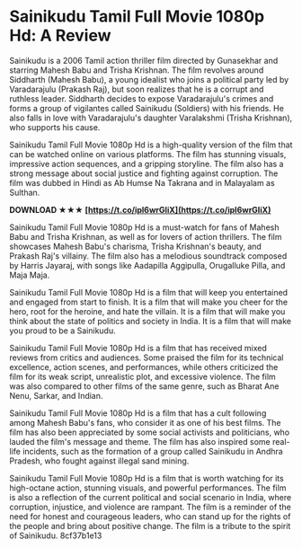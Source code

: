 
 
# Sainikudu Tamil Full Movie 1080p Hd: A Review
 
Sainikudu is a 2006 Tamil action thriller film directed by Gunasekhar and starring Mahesh Babu and Trisha Krishnan. The film revolves around Siddharth (Mahesh Babu), a young idealist who joins a political party led by Varadarajulu (Prakash Raj), but soon realizes that he is a corrupt and ruthless leader. Siddharth decides to expose Varadarajulu's crimes and forms a group of vigilantes called Sainikudu (Soldiers) with his friends. He also falls in love with Varadarajulu's daughter Varalakshmi (Trisha Krishnan), who supports his cause.
 
Sainikudu Tamil Full Movie 1080p Hd is a high-quality version of the film that can be watched online on various platforms. The film has stunning visuals, impressive action sequences, and a gripping storyline. The film also has a strong message about social justice and fighting against corruption. The film was dubbed in Hindi as Ab Humse Na Takrana and in Malayalam as Sulthan.
 
**DOWNLOAD ★★★ [https://t.co/ipl6wrGIiX](https://t.co/ipl6wrGIiX)**


 
Sainikudu Tamil Full Movie 1080p Hd is a must-watch for fans of Mahesh Babu and Trisha Krishnan, as well as for lovers of action thrillers. The film showcases Mahesh Babu's charisma, Trisha Krishnan's beauty, and Prakash Raj's villainy. The film also has a melodious soundtrack composed by Harris Jayaraj, with songs like Aadapilla Aggipulla, Orugalluke Pilla, and Maja Maja.
 
Sainikudu Tamil Full Movie 1080p Hd is a film that will keep you entertained and engaged from start to finish. It is a film that will make you cheer for the hero, root for the heroine, and hate the villain. It is a film that will make you think about the state of politics and society in India. It is a film that will make you proud to be a Sainikudu.
  
Sainikudu Tamil Full Movie 1080p Hd is a film that has received mixed reviews from critics and audiences. Some praised the film for its technical excellence, action scenes, and performances, while others criticized the film for its weak script, unrealistic plot, and excessive violence. The film was also compared to other films of the same genre, such as Bharat Ane Nenu, Sarkar, and Indian.
 
Sainikudu Tamil Full Movie 1080p Hd is a film that has a cult following among Mahesh Babu's fans, who consider it as one of his best films. The film has also been appreciated by some social activists and politicians, who lauded the film's message and theme. The film has also inspired some real-life incidents, such as the formation of a group called Sainikudu in Andhra Pradesh, who fought against illegal sand mining.
 
Sainikudu Tamil Full Movie 1080p Hd is a film that is worth watching for its high-octane action, stunning visuals, and powerful performances. The film is also a reflection of the current political and social scenario in India, where corruption, injustice, and violence are rampant. The film is a reminder of the need for honest and courageous leaders, who can stand up for the rights of the people and bring about positive change. The film is a tribute to the spirit of Sainikudu.
 8cf37b1e13
 
